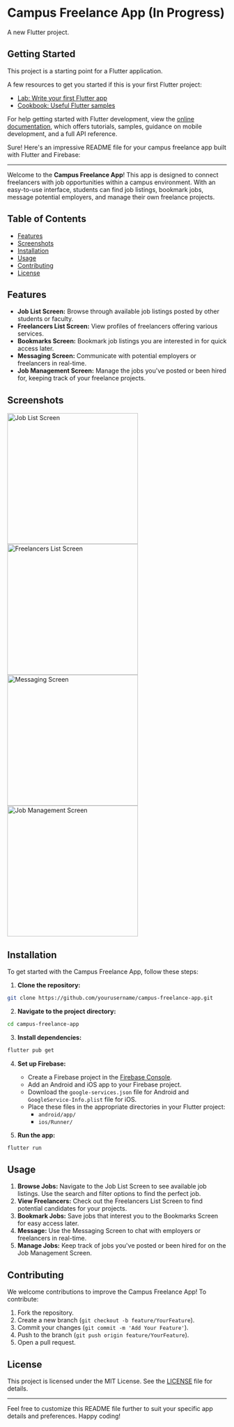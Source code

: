 # Campus Freelance App (In Progress)

A new Flutter project.

## Getting Started

This project is a starting point for a Flutter application.

A few resources to get you started if this is your first Flutter project:

- [Lab: Write your first Flutter app](https://docs.flutter.dev/get-started/codelab)
- [Cookbook: Useful Flutter samples](https://docs.flutter.dev/cookbook)

For help getting started with Flutter development, view the
[online documentation](https://docs.flutter.dev/), which offers tutorials,
samples, guidance on mobile development, and a full API reference.

Sure! Here's an impressive README file for your campus freelance app built with Flutter and Firebase:

---

Welcome to the **Campus Freelance App**! This app is designed to connect freelancers with job opportunities within a campus environment. With an easy-to-use interface, students can find job listings, bookmark jobs, message potential employers, and manage their own freelance projects. 

## Table of Contents
- [Features](#features)
- [Screenshots](#screenshots)
- [Installation](#installation)
- [Usage](#usage)
- [Contributing](#contributing)
- [License](#license)

## Features

- **Job List Screen:** Browse through available job listings posted by other students or faculty.
- **Freelancers List Screen:** View profiles of freelancers offering various services.
- **Bookmarks Screen:** Bookmark job listings you are interested in for quick access later.
- **Messaging Screen:** Communicate with potential employers or freelancers in real-time.
- **Job Management Screen:** Manage the jobs you've posted or been hired for, keeping track of your freelance projects.

## Screenshots

<img src="screenshots/job_list.png" alt="Job List Screen" width="300"/>     <img src="screenshots/freelancer_list.png" alt="Freelancers List Screen" width="300"/>
<img src="screenshots/conversations.png" alt="Messaging Screen" width="300"/>       <img src="screenshots/job_management_screen.png" alt="Job Management Screen" width="300"/>


## Installation

To get started with the Campus Freelance App, follow these steps:

1. **Clone the repository:**

```bash
git clone https://github.com/yourusername/campus-freelance-app.git
```

2. **Navigate to the project directory:**

```bash
cd campus-freelance-app
```

3. **Install dependencies:**

```bash
flutter pub get
```

4. **Set up Firebase:**
    - Create a Firebase project in the [Firebase Console](https://console.firebase.google.com/).
    - Add an Android and iOS app to your Firebase project.
    - Download the `google-services.json` file for Android and `GoogleService-Info.plist` file for iOS.
    - Place these files in the appropriate directories in your Flutter project:
      - `android/app/`
      - `ios/Runner/`

5. **Run the app:**

```bash
flutter run
```

## Usage

1. **Browse Jobs:** Navigate to the Job List Screen to see available job listings. Use the search and filter options to find the perfect job.
2. **View Freelancers:** Check out the Freelancers List Screen to find potential candidates for your projects.
3. **Bookmark Jobs:** Save jobs that interest you to the Bookmarks Screen for easy access later.
4. **Message:** Use the Messaging Screen to chat with employers or freelancers in real-time.
5. **Manage Jobs:** Keep track of jobs you've posted or been hired for on the Job Management Screen.

## Contributing

We welcome contributions to improve the Campus Freelance App! To contribute:

1. Fork the repository.
2. Create a new branch (`git checkout -b feature/YourFeature`).
3. Commit your changes (`git commit -m 'Add Your Feature'`).
4. Push to the branch (`git push origin feature/YourFeature`).
5. Open a pull request.

## License

This project is licensed under the MIT License. See the [LICENSE](LICENSE) file for details.

---

Feel free to customize this README file further to suit your specific app details and preferences. Happy coding!